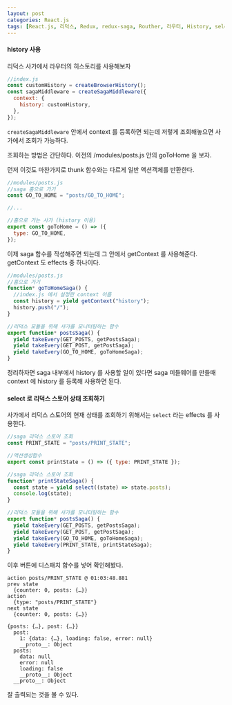```yaml
---
layout: post
categories: React.js
tags: [React.js, 리덕스, Redux, redux-saga, Routher, 라우터, History, select]
---
```

#### history 사용

리덕스 사가에서 라우터의 히스토리를 사용해보자

```javascript
//index.js
const customHistory = createBrowserHistory();
const sagaMiddleware = createSagaMiddleware({
  context: {
    history: customHistory,
  },
});
```
`createSagaMiddleware` 안에서 context 를 등록하면 되는데 저렇게 조회해놓으면 사가에서 조회가 가능하다.

조회하는 방법은 간단하다. 이전의 /modules/posts.js 안의 goToHome 을 보자.

먼저 이것도 마찬가지로 thunk 함수와는 다르게 일반 액션객체를 반환한다.

```javascript
//modules/posts.js
//saga 홈으로 가기
const GO_TO_HOME = "posts/GO_TO_HOME";

//...

//홈으로 가는 사가 (history 이용)
export const goToHome = () => ({
  type: GO_TO_HOME,
});
```

이제 saga 함수를 작성해주면 되는데 그 안에서 getContext 를 사용해준다. getContext 도 effects 중 하나이다.

```javascript
//modules/posts.js
//홈으로 가기
function* goToHomeSaga() {
  //index.js 에서 설정한 context 이름
  const history = yield getContext("history");
  history.push("/");
}

//리덕스 모듈을 위해 사가를 모니터링하는 함수
export function* postsSaga() {
  yield takeEvery(GET_POSTS, getPostsSaga);
  yield takeEvery(GET_POST, getPostSaga);
  yield takeEvery(GO_TO_HOME, goToHomeSaga);
}
```

정리하자면 saga 내부에서 history 를 사용할 일이 있다면 saga 미들웨어를 만들때 context 에 history 를 등록해 사용하면 된다.


#### select 로 리덕스 스토어 상태 조회하기

사가에서 리덕스 스토어의 현재 상태를 조회하기 위해서는 `select` 라는 effects 를 사용한다.

```javascript
//saga 리덕스 스토어 조회
const PRINT_STATE = "posts/PRINT_STATE";

//액션생성함수
export const printState = () => ({ type: PRINT_STATE });

//saga 리덕스 스토어 조회
function* printStateSaga() {
  const state = yield select((state) => state.posts);
  console.log(state);
}

//리덕스 모듈을 위해 사가를 모니터링하는 함수
export function* postsSaga() {
  yield takeEvery(GET_POSTS, getPostsSaga);
  yield takeEvery(GET_POST, getPostSaga);
  yield takeEvery(GO_TO_HOME, goToHomeSaga);
  yield takeEvery(PRINT_STATE, printStateSaga);
}
```

이후 버튼에 디스패치 함수를 넣어 확인해봤다.

```
action posts/PRINT_STATE @ 01:03:48.881
prev state 
  {counter: 0, posts: {…}}
action     
  {type: "posts/PRINT_STATE"}
next state 
  {counter: 0, posts: {…}}

{posts: {…}, post: {…}}
  post:
    1: {data: {…}, loading: false, error: null}
    __proto__: Object
  posts:
    data: null
    error: null
    loading: false
    __proto__: Object
  __proto__: Object
```

잘 출력되는 것을 볼 수 있다.